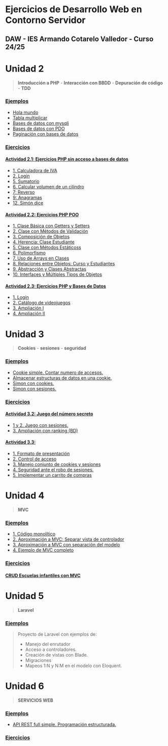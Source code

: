 # Ejercicios de Desarrollo Web en Contorno Servidor
## DAW - IES Armando Cotarelo Valledor - Curso 24/25
# Unidad 2
 > **Introducción a PHP** - **Interacción con BBDD** - **Depuración de código** - **TDD**
 
### [Ejemplos](UD2/ejemplos)
* [Hola mundo](UD2/ejemplos/hola_mundo.php)
* [Tabla multiplicar](UD2/ejemplos/tabla_multiplicar.php)
* [Bases de datos con mysqli](UD2/ejemplos/conexion_BD_mysqli.php)
* [Bases de datos con PDO](UD2/ejemplos/conexion_BD_pdo.php)
* [Paginación con bases de datos](UD2/ejemplos/conexion_BD_paginacion.php)

### [Ejercicios](UD2/ejercicios)

#### [Actividad 2.1: Ejercicios PHP sin acceso a bases de datos](UD2/ejercicios/2_1)
* [1. Calculadora de IVA](UD2/ejercicios/2_1/e01.php)
* [2. Login](UD2/ejercicios/2_1/e02.php)
* [5. Sumatorio](UD2/ejercicios/2_1/e05.php)
* [6. Calcular volumen de un cilindro](UD2/ejercicios/2_1/e06.php)
* [7: Reverso](UD2/ejercicios/2_1/e07.php)
* [9: Anagramas](UD2/ejercicios/2_1/e09.php)
* [12. Simón dice](UD2/ejercicios/2_1/e12.php)

#### [Actividad 2.2: Ejercicios PHP POO](UD2/ejercicios/2_2)
* [1. Clase Básica con Getters y Setters](UD2/ejercicios/2_2/e01.php)
* [2. Clase con Métodos de Validación](UD2/ejercicios/2_2/e02.php)
* [3. Composición de Objetos](UD2/ejercicios/2_2/e03.php)
* [4. Herencia: Clase Estudiante](UD2/ejercicios/2_2/e04.php)
* [5. Clase con Métodos Estáticoss](UD2/ejercicios/2_2/e05.php)
* [6. Polimorfismo](UD2/ejercicios/2_2/e06.php)
* [7. Uso de Arrays en Clases](UD2/ejercicios/2_2/e07.php)
* [8. Relaciones entre Objetos: Curso y Estudiantes](UD2/ejercicios/2_2/e08.php)
* [9. Abstracción y Clases Abstractas](UD2/ejercicios/2_2/e09.php)
* [10. Interfaces y Múltiples Tipos de Objetos](UD2/ejercicios/2_2/e10.php)

#### [Actividad 2.3: Ejercicios PHP y Bases de Datos](UD2/ejercicios/2_3)
* [1. Login](UD2/ejercicios/2_3/e01.html)
* [2. Catálogo de videojuegos](UD2/ejercicios/2_3/e02.php)
* [3. Ampliación I](UD2/ejercicios/2_3/e03.php)
* [4. Ampliación II](UD2/ejercicios/2_3/e04.php)

# Unidad 3
 > **Cookies** - **sesiones** - **seguridad**
 
### [Ejemplos](UD3/ejemplos)
* [Cookie simple. Contar numero de accesos.](UD3/ejemplos/cookies.php)
* [Almacenar estructuras de datos en una cookie.](UD3/ejemplos/cookies_arrays.php)
* [Simon con cookies.](UD3/ejemplos/simon.php)
* [Simon con sesiones.](UD3/ejemplos/simon_session.php)

### [Ejercicios](UD3/ejercicios)
#### [Actividad 3.2: Juego del número secreto](UD3/ejercicios/3_2)
* [1 y 2. Juego con sesiones.](UD3/ejercicios/3_2/index.php)
* [3. Ampliación con ranking (BD)](UD3/ejercicios/3_2/ampliacion/index.php)
#### [Actividad 3.3:](UD3/ejercicios/3_3)
* [1. Formato de presentación](UD3/ejercicios/3_3/ejercicio1/index.php)
* [2. Control de acceso](UD3/ejercicios/3_3/ejercicio2/login.php)
* [3. Manejo conjunto de cookies y sesiones](UD3/ejercicios/3_3/ejercicio3/login.php)
* [4. Seguridad ante el robo de sesiones.](UD3/ejercicios/3_3/ejercicio4/login.php)
* [5. Implementar un carrito de compras](UD3/ejercicios/3_3/ejercicio5/index.php)


# Unidad 4
 > **MVC**
 
### [Ejemplos](UD4/ejemplos)
* [1. Código monolítico](UD4/ejemplos/monolitico)
* [2. Aproximación a MVC: Separar vista de controlador](UD4/ejemplos/controlador)
* [3. Aproximación a MVC con separación del modelo](UD4/ejemplos/mvc)
* [4. Ejemplo de MVC completo](UD4/ejemplos/mvc-final)

### [Ejercicios](UD4/ejercicios)
#### [CRUD Escuelas infantiles con MVC](UD4/ejercicios/escuelas)

# Unidad 5
 > **Laravel**
 
### [Ejemplos](UD5/ejemplos/prueba)
 > Proyecto de Laravel con ejemplos de:
 > * Manejo del enrutador
 > * Acceso a controladores.
 > * Creación de vistas con Blade.
 > * Migraciones
 > * Mapeos 1:N y N:M en el modelo con Eloquent.
 
# Unidad 6
 > **SERVICIOS WEB**
 
### [Ejemplos](UD6/ejemplos)
* [API REST full simple. Programación estructurada.](UD6/ejemplos/ejemplo1)

### [Ejercicios](UD6/ejercicios)
